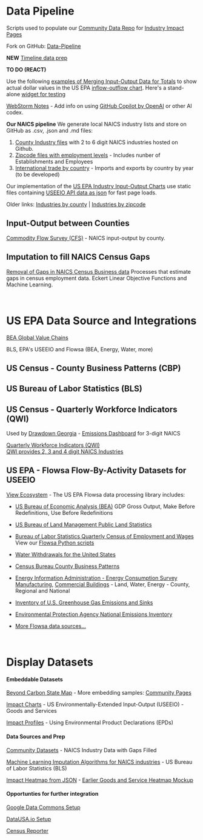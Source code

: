 # Data Pipeline

Scripts used to populate our [Community Data Repo](/community-data/) for [Industry Impact Pages](https://model.earth/localsite/info/)

Fork on GitHub: [Data-Pipeline](https://github.com/modelearth/data-pipeline)  

**NEW**
[Timeline data prep](timelines/prep/all)

**TO DO (REACT)**

Use the following [examples of Merging Input-Output Data for Totals](/localsite/info/data/totals/) to show actual dollar values in the US EPA [inflow-outflow chart](../../../io/charts/). Here's a stand-alone [widget for testing](http://localhost:8887/io/build/iochart.html#indicators=ENRG,GHG,VADD&sectors=113000,327310,327400,333613,335912,336111,562111,562212)

[WebStorm Notes](https://docs.google.com/document/d/1BKxx5Q5rtNgZ9cD-Hsgdi_nEL1YPCfPhKjbnIqMgCRI/edit?usp=sharing) - Add info on using [GitHub Copilot by OpenAI](https://github.com/features/copilot) or other AI codex.

**Our NAICS pipeline**
We generate local NAICS industry lists and store on GitHub as .csv, .json and .md files:
1. [County Industry files](https://github.com/modelearth/community-data) with 2 to 6 digit NAICS industries hosted on Github.    
2. [Zipcode files with employment levels](https://github.com/modelearth/community-data/tree/master/us/zipcodes/naics) - Includes nunber of Establishments and Employees 
3. [International trade by country](international) - Imports and exports by country by year (to be developed)  

Our implementation of the [US EPA Industry Input-Output Charts](../../../io/charts/) use static files containing [USEEIO API data as json](https://github.com/modelearth/io/tree/main/build/api) for fast page loads.
<br>

<!--
Data source: US Bureau of Labor Statistics (BLS)
-->

Older links: [Industries by county](https://github.com/modelearth/community-data/tree/master/us/state) | [Industries by zipcode](../../../community/industries/)  


## Input-Output between Counties

[Commodity Flow Survey (CFS)](https://github.com/modelearth/commodity-flow-survey) - NAICS input-output by county.

## Imputation to fill NAICS Census Gaps

[Removal of Gaps in NAICS Census Business data](research)
Processes that estimate gaps in census employment data.
Eckert Linear Objective Functions and Machine Learning.

<!-- This has been moved:  
To avoid gaps in county industry data, we'll use this [2018 data from Eckert](https://github.com/modelearth/community-data/tree/master/process/cbp).  
-->

<!--
[Embeddable IO Widgets](../../charts) use the [static JSON files](https://github.com/modelearth/io/tree/main/build/api) output from the [USEEIO API](https://github.com/USEPA/USEEIO_API/wiki).
We recommend that you work in [USEEIO-widgets repo](../../charts) if you are interested in interacting with the API data.
-->

<!--
    12-digit FIPS Code - state, county, tract, block group
    https://www.policymap.com/2012/08/tips-on-fips-a-quick-guide-to-geographic-place-codes-part-iii/
-->
<br>


# US EPA Data Source and Integrations

[BEA Global Value Chains](https://www.bea.gov/data/special-topics/global-value-chains)

BLS, EPA's USEEIO and Flowsa (BEA, Energy, Water, more)

## US Census - County Business Patterns (CBP)


## US Bureau of Labor Statistics (BLS)

<!--
Quarterly Census of Employment and Wages (QCEW) - Includes Latitude and Longitude of establishments
-->

## US Census - Quarterly Workforce Indicators (QWI)

Used by [Drawdown Georgia](https://cepl.gatech.edu/projects/Drawdown-Georgia) - [Emissions Dashboard](https://drawdownga.gatech.edu/) for 3-digit NAICS

<a href="https://www.census.gov/data/developers/data-sets/qwi.html">Quarterly Workforce Indicators (QWI)</a>  
[QWI provides 2, 3 and 4 digit NAICS Industries](https://lehd.ces.census.gov/data/schema/latest/lehd_public_use_schema.html#_industry)

<!--
We may combine QWI data with BLS data to estimate 6-digit naics employment and payroll based on the number of firms in a county and additional county attributes.
-->

<!--
* [US Department of Commerce](https://github.com/USEPA/flowsa/wiki/Available-Data#flow-by-activity-datasets)
-->

## US EPA - Flowsa Flow-By-Activity Datasets for USEEIO

[View Ecosystem](../../../io/about/api/) - The US EPA Flowsa data processing library includes:

* [US Bureau of Economic Analysis (BEA)](https://www.bea.gov/data/industries/gross-output-by-industry)
GDP Gross Output, Make Before Redefinitions, Use Before Redefinitions

* [US Bureau of Land Management Public Land Statistics](https://www.blm.gov/about/data/public-land-statistics)

* [Bureau of Labor Statistics Quarterly Census of Employment and Wages](https://www.bls.gov/cew/)  
View our [Flowsa Python scripts](flowsa)

* [Water Withdrawals for the United States](https://pubs.acs.org/doi/abs/10.1021/es903147k?journalCode=esthag)

* [Census Bureau County Business Patterns](https://www.census.gov/programs-surveys/cbp.html)

* [Energy Information Administration - Energy Consumption Survey](https://www.eia.gov/consumption/)
[Manufacturing](https://www.eia.gov/consumption/manufacturing/), [Commercial Buildings](https://www.eia.gov/consumption/commercial/) - Land, Water, Energy - County, Regional and National

* [Inventory of U.S. Greenhouse Gas Emissions and Sinks](https://www.epa.gov/ghgemissions/inventory-us-greenhouse-gas-emissions-and-sinks)

* [Environmental Protection Agency National Emissions Inventory](https://www.epa.gov/air-emissions-inventories/national-emissions-inventory-nei)

* [More Flowsa data sources...](https://github.com/USEPA/flowsa/wiki/Available-Data#flow-by-activity-datasets) 

<br>


# Display Datasets


#### Embeddable Datasets
<!-- ../#mapview=country -->
[Beyond Carbon State Map](../../../apps/beyondcarbon/#mapview=state) - More embedding samples: [Community Pages](../../../apps)

[Impact Charts](../../../io/charts/) - US Environmentally-Extended Input-Output (USEEIO) - Goods and Services 

[Impact Profiles](../../../io/template/) - Using Environmental Product Declarations (EPDs)


#### Data Sources and Prep

[Community Datasets](https://github.com/modelearth/community-data/) - NAICS Industry Data with Gaps Filled  

[Machine Learning Imputation Algorithms for NAICS industries](https://github.com/modelearth/machine-learning/) - US Bureau of Labor Statistics (BLS)

[Impact Heatmap from JSON](/io/build/sector_list.html?view=mosaic&count=50) - [Earlier Goods and Service Heatmap Mockup](../../../community/start/dataset/)


#### Opportunties for further integration

[Google Data Commons Setup](datacommons)  

[DataUSA.io Setup](datausa)  

[Census Reporter](../../../community/resources/censusreporter/)
<!--

[EPA Flowsa Setup](flowsa) - includes U.S. Bureau of Labor Statistics (BLS) industry data  

---
<br>
Are any maps or navigation standards using YAML for layer lists (instead of [json](ga-layers.json)?)  
[YAML Sample](https://nodeca.github.io/js-yaml/) - [Source](https://github.com/nodeca/js-yaml)
-->